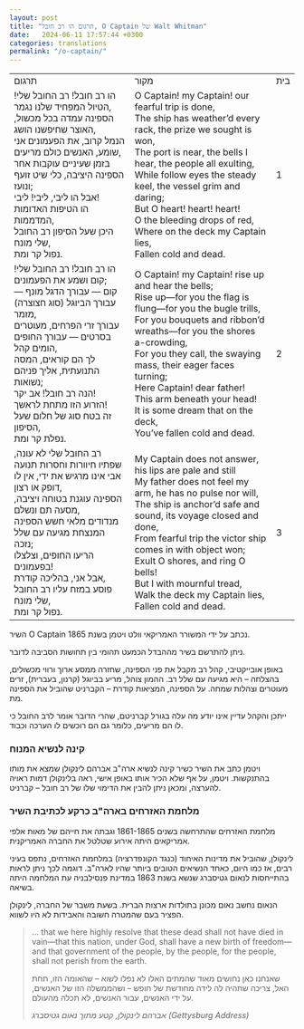 ```yaml
---
layout: post
title: "תרגום הו רב חובל, O Captain של Walt Whitman"
date:   2024-06-11 17:57:44 +0300
categories: translations
permalink: "/o-captain/"
---
```


<div class="table-responsive">
<table class="table text-center table-dark">
  <tbody>
    <tr>
      <td>תרגום</td>
      <td class="has-text-align-left" data-align="left">מקור</td>
      <td>בית</td>
    </tr>
    <tr>
      <td>הו רב חובל! רב החובל שלי! הטיול המפחיד שלנו נגמר,<br>הספינה עמדה בכל מכשול, האוצר שחיפשנו הושג,<br>הנמל קרוב, את הפעמונים אני שומע, האנשים כולם מריעים,<br>בזמן שעיניים עוקבות אחר הספינה היציבה, כלי שיט זועף ונועז;<br>אבל הו ליבי, ליבי! ליבי!<br>הו הטיפות האדומות המדממות,<br>היכן שעל הסיפון רב החובל שלי מונח,<br>נפול קר ומת.</td>
      <td><bdo dir="ltr" lang="">O Captain! my Captain! our fearful trip is done,<br>The ship has weather’d every rack, the prize we sought is won,<br>The port is near, the bells I hear, the people all exulting,<br>While follow eyes the steady keel, the vessel grim and daring;<br>But O heart! heart! heart!<br>O the bleeding drops of red,<br>Where on the deck my Captain lies,<br>Fallen cold and dead.</bdo></td>
      <td>1</td>
    </tr>
    <tr>
      <td>הו רב חובל! רב החובל שלי! קום ושמע את הפעמונים;<br>קום <bdo dir="ltr" lang="">—</bdo> עבורך הדגל מונף <bdo dir="ltr" lang="">—</bdo> עבורך הביוגל (סוג חצוצרה) מזמר,<br>עבורך זרי הפרחים, מעוטרים בסרטים <bdo dir="ltr" lang="">—</bdo> עבורך החופים הומים קהל,<br>לך הם קוראים, המסה התנועתית, אליך פניהם נשואות;<br>הנה רב חובל! אב יקר!<br>הזרוע הזו מתחת לראשך!<br>זה בטח סוג של חלום שעל הסיפון,<br>נפלת קר ומת.</td>
      <td><bdo dir="ltr" lang="">O Captain! my Captain! rise up and hear the bells;<br>Rise up—for you the flag is flung—for you the bugle trills,<br>For you bouquets and ribbon’d wreaths—for you the shores a-crowding,<br>For you they call, the swaying mass, their eager faces turning;<br>Here Captain! dear father!<br>This arm beneath your head!<br>It is some dream that on the deck,<br>You’ve fallen cold and dead.</bdo></td>
      <td>2</td>
    </tr>
    <tr>
      <td>רב החובל שלי לא עונה, שפתיו חיוורות וחסרות תנועה<br>אבי אינו מרגיש את ידי, אין לו דופק או רצון,<br>הספינה עוגנת בטוחה ויציבה, מסעה תם ונשלם,<br>מנדודים מלאי חשש הספינה המנצחת מגיעה עם שלל נזכה;<br>הריעו החופים, וצלצלו בפעמונים!<br>אבל אני, בהליכה קודרת,<br>פוסע במזח עליו רב החובל שלי מונח,<br>נפול קר ומת.</td>
      <td>
        <bdo dir="ltr" lang="">My Captain does not answer, his lips are pale and still<br>My father does not feel my arm, he has no pulse nor will,<br>The ship is anchor’d safe and sound, its voyage closed and done,<br>From fearful trip the victor ship comes in with object won;<br>Exult O shores, and ring O bells!<br>But I with mournful tread,<br>Walk the deck my Captain lies,<br>Fallen cold and dead.</bdo>
      </td>
      <td>3</td>
    </tr>
  </tbody>
</table>
</div>

<p>השיר O Captain נכתב על ידי המשורר האמריקאי וולט ויטמן בשנת 1865.</p>

<p>ניתן להתרשם בשיר מההבדל הכמעט תהומי בין תחושות הסביבה לדובר.</p>

<p>באופן אובייקטיבי, קהל רב מקבל את פני הספינה, שחזרה ממסע ארוך ורווי מכשולים, בהצלחה – היא מגיעה עם שלל רב. ההמון צוהל, מריע בביוגל (קרנון, בעברית), זרים מעוטרים וצהלות שמחה. על הספינה, המציאות קודרת – הקברניט שהוביל את הספינה מת.</p>

<p>ייתכן והקהל עדיין אינו יודע מה עלה בגורל קברניטם, שהרי הדובר אומר לרב החובל כי לו הם מריעים, כלומר גם הם רוכשים לו הערכה וכבוד.</p>

<h3>קינה לנשיא המנוח</h3>

<p>ויטמן כתב את השיר כשיר קינה לנשיא ארה"ב אברהם לינקולן שמצא את מותו בהתנקשות. ויטמן, על אף שלא הכיר אותו באופן אישי, ראה בלינקולן דמות ראויה להערצה, ומכאן ניתן להבין את הדימוי שלו של רב חובל <bdo dir="ltr" lang="">–</bdo> קברניט.</p>


<h3>מלחמת האזרחים בארה"ב כרקע לכתיבת השיר</h3>

<p>מלחמת האזרחים שהתרחשה בשנים 1861-1865 וגבתה את חייהם של מאות אלפי אמריקאים היתה אירוע שטלטל את החברה האמריקנית.</p>

<p>לינקולן, שהוביל את מדינות האיחוד (כנגד הקונפדרציה) במלחמת האזרחים, נתפס בעיני רבים, אז כמו היום, כאחד הנשיאים הטובים ביותר שהיו לארה"ב. דוגמה לכך ניתן לראות בהתייחסות לנאום גטיסברג שנשא בשנת 1863 במדינת פנסילבניה עת המלחמה היתה בשיאה.</p>

<p>הנאום נחשב נאום מכונן בתולדות ארצות הברית. בשעת משבר של החברה, לינקולן הפציר בעם שהמטרה חשובה והאבידות לא היו לשווא.</p>

<blockquote>
  <p dir="ltr">... that we here highly resolve that these dead shall not have died in vain—that this nation, under God, shall have a new birth of freedom—and that government of the people, by the people, for the people, shall not perish from the earth.</p>
  <p>שאנחנו כאן נחושים מאוד שהמתים האלו לא נפלו לשוא – שהאומה הזו, תחת האל, צריכה שתהיה לה לידה מחודשת של חופש – ושהממשלה הזו של האנשים, על ידי האנשים, עבור האנשים, לא תכלה מהעולם.</p>
  <cite>אברהם לינקולן, קטע מתוך נאום גטיסברג (Gettysburg Address)</cite>
</blockquote>
